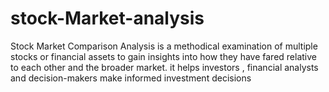 # stock-Market-analysis
Stock Market Comparison Analysis is a methodical examination of multiple stocks or financial assets to gain insights into how they have fared relative to each other and the broader market. it helps investors , financial analysts and decision-makers make informed investment decisions
